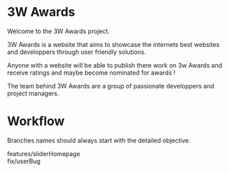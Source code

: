 # 3W Awards

Welcome to the 3W Awards project. 

3W Awards is a website that aims to showcase the internets best websites and developpers through user friendly solutions.

Anyone with a website will be able to publish there work on 3w Awards and receive ratings and maybe become nominated for awards ! 

The team behind 3W Awards are a group of passionate developpers and project managers.

# Workflow

Branches names should always start with the detailed objective. 

features/sliderHomepage <br>
fix/userBug
